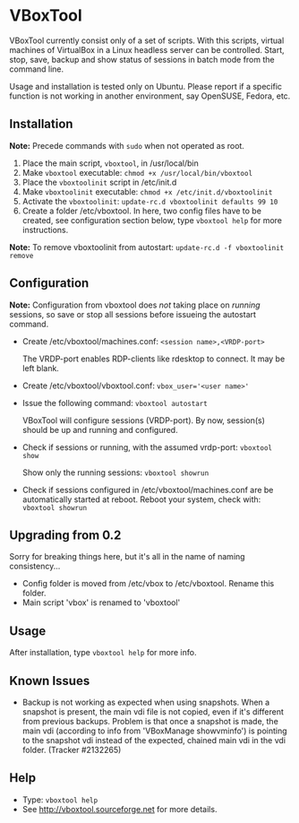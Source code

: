 # VBoxTool
VBoxTool currently consist only of a set of scripts. With this scripts, virtual 
machines of VirtualBox in a Linux headless server can be controlled. Start, stop, 
save, backup and show status of sessions in batch mode from the command line.

Usage and installation is tested only on Ubuntu. Please report if a specific 
function is not working in another environment, say OpenSUSE, Fedora, etc.

## Installation

__Note:__ Precede commands with `sudo` when not operated as root.

1. Place the main script, `vboxtool`, in /usr/local/bin
2. Make `vboxtool` executable: `chmod +x /usr/local/bin/vboxtool`
3. Place the `vboxtoolinit` script in /etc/init.d
4. Make `vboxtoolinit` executable: `chmod +x /etc/init.d/vboxtoolinit`
5. Activate the `vboxtoolinit`: `update-rc.d vboxtoolinit defaults 99 10`
6. Create a folder /etc/vboxtool. In here, two config files have to be created, see
  configuration section below, type `vboxtool help` for more instructions.
  
__Note:__ To remove vboxtoolinit from autostart: `update-rc.d -f vboxtoolinit remove`

## Configuration

__Note:__ Configuration from vboxtool does _not_ taking place on _running_ sessions, 
so save or stop all sessions before issueing the autostart command.

* Create /etc/vboxtool/machines.conf: `<session name>,<VRDP-port>`
  
     The VRDP-port enables RDP-clients like rdesktop to connect. It may be left blank.

* Create /etc/vboxtool/vboxtool.conf: `vbox_user='<user name>'`

* Issue the following command: `vboxtool autostart`

     VBoxTool will configure sessions (VRDP-port). By now, session(s) should be up and 
  running and configured.

* Check if sessions or running, with the assumed vrdp-port:
    `vboxtool show`

    Show only the running sessions:
    `vboxtool showrun`

* Check if sessions configured in /etc/vboxtool/machines.conf are be automatically 
  started at reboot. Reboot your system, check with: `vboxtool showrun`

## Upgrading from 0.2

Sorry for breaking things here, but it's all in the name of naming consistency...

- Config folder is moved from /etc/vbox to /etc/vboxtool. Rename this folder.
- Main script 'vbox' is renamed to 'vboxtool'

## Usage

After installation, type `vboxtool help` for more info.

## Known Issues

- Backup is not working as expected when using snapshots. When a snapshot is 
  present, the main vdi file is not copied, even if it's different from 
  previous backups. Problem is that once a snapshot is made, the main vdi 
  (according to info from 'VBoxManage showvminfo') is pointing to the snapshot 
  vdi instead of the expected, chained main vdi in the vdi folder.
  (Tracker #2132265)

## Help

- Type: `vboxtool help`
- See http://vboxtool.sourceforge.net for more details.    


